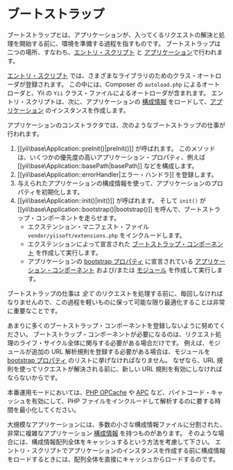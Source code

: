 ブートストラップ
================

ブートストラップとは、アプリケーションが、入ってくるリクエストの解決と処理を開始する前に、環境を準備する過程を指すものです。
ブートストラップは二つの場所、すなわち、[エントリ・スクリプト](structure-entry-scripts.md) と [アプリケーション](structure-applications.md)で行われます。

[エントリ・スクリプト](structure-entry-scripts.md) では、さまざまなライブラリのためのクラス・オートローダが登録されます。
この中には、Composer の `autoload.php` によるオートローダと、Yii の `Yii` クラス・ファイルによるオートローダが含まれます。
エントリ・スクリプトは、次に、アプリケーションの [構成情報](concept-configurations.md) をロードして、[アプリケーション](structure-applications.md) のインスタンスを作成します。

アプリケーションのコンストラクタでは、次のようなブートストラップの仕事が行われます。

1. [[yii\base\Application::preInit()|preInit()]] が呼ばれます。
   このメソッドは、いくつかの優先度の高いアプリケーション・プロパティ、例えば [[yii\base\Application::basePath|basePath]] などを構成します。
2. [[yii\base\Application::errorHandler|エラー・ハンドラ]] を登録します。
3. 与えられたアプリケーションの構成情報を使って、アプリケーションのプロパティを初期化します。
4. [[yii\base\Application::init()|init()]] が呼ばれます。
   そして `init()` が [[yii\base\Application::bootstrap()|bootstrap()]] を呼んで、ブートストラップ・コンポーネントを走らせます。
   - エクステンション・マニフェスト・ファイル `vendor/yiisoft/extensions.php` をインクルードします。
   - エクステンションによって宣言された [ブートストラップ・コンポーネント](structure-extensions.md#bootstrapping-classes) を作成して実行します。
   - アプリケーションの [bootstrap プロパティ](structure-applications.md#bootstrap) に宣言されている [アプリケーション・コンポーネント](structure-application-components.md) および/または [モジュール](structure-modules.md) を作成して実行します。

ブートストラップの仕事は *全て* のリクエストを処理する前に、毎回しなければなりませんので、この過程を軽いものに保って可能な限り最適化することは非常に重要なことです。

あまりに多くのブートストラップ・コンポーネントを登録しないように努めてください。
ブートストラップ・コンポーネントが必要になるのは、リクエスト処理のライフ・サイクル全体に関与する必要がある場合だけです。
例えば、モジュールが追加の URL 解析規則を登録する必要がある場合は、モジュールを [bootstrap プロパティ](structure-applications.md#bootstrap) のリストに挙げなければなりません。
なぜなら、URL 規則を使ってリクエストが解決される前に、新しい URL 規則を有効にしなければならないからです。

本番運用モードにおいては、[PHP OPCache] や [APC]  など、バイトコード・キャッシュを有効にして、PHP ファイルをインクルードして解析するのに要する時間を最小化してください。

[PHP OPcache]: http://php.net/manual/ja/book.opcache.php
[APC]: http://php.net/manual/ja/book.apc.php

大規模なアプリケーションには、多数の小さな構成情報ファイルに分割された、非常に複雑なアプリケーション [構成情報](concept-configurations.md) を持つものがあります。
そのような場合には、構成情報配列全体をキャッシュするという方法を考慮して下さい。
エントリ・スクリプトでアプリケーションのインスタンスを作成する前に構成情報をロードするときには、配列全体を直接にキャッシュからロードするのです。

